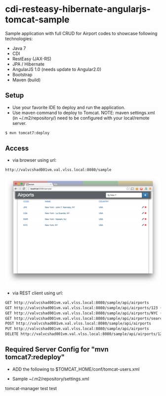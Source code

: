cdi-resteasy-hibernate-angularjs-tomcat-sample
==============================================

Sample application with full CRUD for Airport codes to showcase following technologies: 
- Java 7
- CDI 
- RestEasy (JAX-RS) 
- JPA / Hibernate
- AngularJS 1.0 (needs update to Angular2.0)
- Bootstrap 
- Maven (build) 

Setup
-----
- Use your favorite IDE to deploy and run the application. 
- Use maven command to deploy to Tomcat. NOTE: maven settings.xml (in ~/.m2/repository/) need to be configured with your local/remote server. 
```bash
$ mvn tomcat7:deploy
```

Access
------
- via browser using url: 
```
http://valvcshad001vm.val.vlss.local:8080/sample 
```
![Alt text](/sample.png?raw=true "Sample page")

- via REST client using url: 
```html
GET http://valvcshad001vm.val.vlss.local:8080/sample/api/airports
GET http://valvcshad001vm.val.vlss.local:8080/sample/api/airports/123 (using id)
GET http://valvcshad001vm.val.vlss.local:8080/sample/api/airports/NYC (using code)
GET http://valvcshad001vm.val.vlss.local:8080/sample/api/airports/search/Wash (using text) 
POST http://valvcshad001vm.val.vlss.local:8080/sample/api/airports
PUT http://valvcshad001vm.val.vlss.local:8080/sample/api/airports
DELETE http://valvcshad001vm.val.vlss.local:8080/sample/api/airports/123 (using id)
```

Required Server Config for "mvn tomcat7:redeploy"
------------------------------------------------
- ADD the following to $TOMCAT_HOME/conf/tomcat-users.xml
<role rolename="manager-script"/>
<role rolename="manager"/>
<user username="test" password="test" roles="manager,manager-script"/>

- Sample ~/.m2/repository/settings.xml
<settings>
   <servers>
     <server>
        <id>tomcat-manager</id>
        <username>test</username>
        <password>test</password>
     </server>
   </servers>
</settings>
